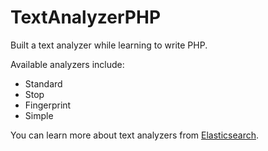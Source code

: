 # TextAnalyzerPHP

Built a text analyzer while learning to write PHP.

Available analyzers include:

- Standard
- Stop
- Fingerprint
- Simple

You can learn more about text analyzers from [Elasticsearch](https://www.elastic.co/guide/en/elasticsearch/reference/current/analysis-analyzers.html).